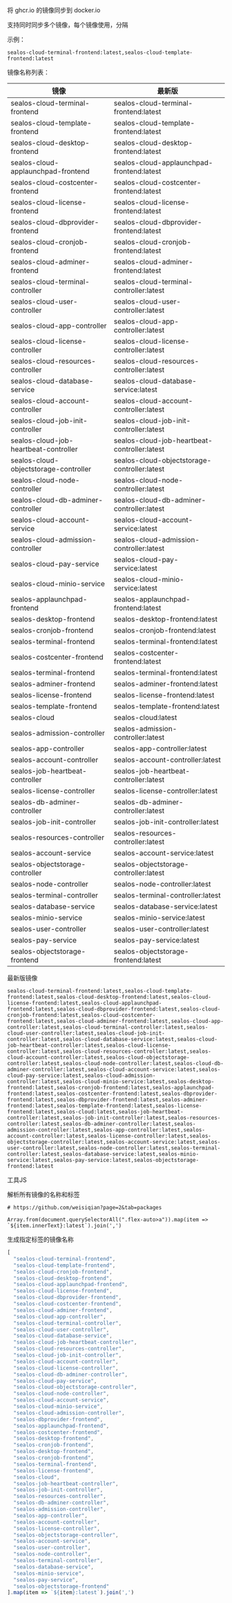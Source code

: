 将 ghcr.io 的镜像同步到 docker.io

支持同时同步多个镜像，每个镜像使用，分隔

示例：
```
sealos-cloud-terminal-frontend:latest,sealos-cloud-template-frontend:latest
```

镜像名称列表：

| 镜像 | 最新版 |
|---|---|
| sealos-cloud-terminal-frontend | sealos-cloud-terminal-frontend:latest | 
| sealos-cloud-template-frontend | sealos-cloud-template-frontend:latest | 
| sealos-cloud-desktop-frontend | sealos-cloud-desktop-frontend:latest | 
| sealos-cloud-applaunchpad-frontend | sealos-cloud-applaunchpad-frontend:latest | 
| sealos-cloud-costcenter-frontend | sealos-cloud-costcenter-frontend:latest | 
| sealos-cloud-license-frontend | sealos-cloud-license-frontend:latest | 
| sealos-cloud-dbprovider-frontend | sealos-cloud-dbprovider-frontend:latest | 
| sealos-cloud-cronjob-frontend | sealos-cloud-cronjob-frontend:latest | 
| sealos-cloud-adminer-frontend | sealos-cloud-adminer-frontend:latest | 
| sealos-cloud-terminal-controller | sealos-cloud-terminal-controller:latest | 
| sealos-cloud-user-controller | sealos-cloud-user-controller:latest | 
| sealos-cloud-app-controller | sealos-cloud-app-controller:latest | 
| sealos-cloud-license-controller | sealos-cloud-license-controller:latest | 
| sealos-cloud-resources-controller | sealos-cloud-resources-controller:latest | 
| sealos-cloud-database-service | sealos-cloud-database-service:latest | 
| sealos-cloud-account-controller | sealos-cloud-account-controller:latest | 
| sealos-cloud-job-init-controller | sealos-cloud-job-init-controller:latest | 
| sealos-cloud-job-heartbeat-controller | sealos-cloud-job-heartbeat-controller:latest | 
| sealos-cloud-objectstorage-controller | sealos-cloud-objectstorage-controller:latest | 
| sealos-cloud-node-controller | sealos-cloud-node-controller:latest | 
| sealos-cloud-db-adminer-controller | sealos-cloud-db-adminer-controller:latest | 
| sealos-cloud-account-service | sealos-cloud-account-service:latest | 
| sealos-cloud-admission-controller | sealos-cloud-admission-controller:latest | 
| sealos-cloud-pay-service | sealos-cloud-pay-service:latest | 
| sealos-cloud-minio-service | sealos-cloud-minio-service:latest | 
| sealos-applaunchpad-frontend | sealos-applaunchpad-frontend:latest | 
| sealos-desktop-frontend | sealos-desktop-frontend:latest | 
| sealos-cronjob-frontend | sealos-cronjob-frontend:latest | 
| sealos-terminal-frontend | sealos-terminal-frontend:latest | 
| sealos-costcenter-frontend | sealos-costcenter-frontend:latest |
| sealos-terminal-frontend | sealos-terminal-frontend:latest | 
| sealos-adminer-frontend | sealos-adminer-frontend:latest | 
| sealos-license-frontend | sealos-license-frontend:latest | 
| sealos-template-frontend | sealos-template-frontend:latest | 
| sealos-cloud | sealos-cloud:latest | 
| sealos-admission-controller | sealos-admission-controller:latest | 
| sealos-app-controller | sealos-app-controller:latest | 
| sealos-account-controller | sealos-account-controller:latest | 
| sealos-job-heartbeat-controller | sealos-job-heartbeat-controller:latest | 
| sealos-license-controller | sealos-license-controller:latest | 
| sealos-db-adminer-controller | sealos-db-adminer-controller:latest | 
| sealos-job-init-controller | sealos-job-init-controller:latest | 
| sealos-resources-controller | sealos-resources-controller:latest | 
| sealos-account-service | sealos-account-service:latest | 
| sealos-objectstorage-controller | sealos-objectstorage-controller:latest | 
| sealos-node-controller | sealos-node-controller:latest | 
| sealos-terminal-controller | sealos-terminal-controller:latest | 
| sealos-database-service | sealos-database-service:latest | 
| sealos-minio-service | sealos-minio-service:latest | 
| sealos-user-controller | sealos-user-controller:latest | 
| sealos-pay-service | sealos-pay-service:latest | 
| sealos-objectstorage-frontend | sealos-objectstorage-frontend:latest |

最新版镜像

```
sealos-cloud-terminal-frontend:latest,sealos-cloud-template-frontend:latest,sealos-cloud-desktop-frontend:latest,sealos-cloud-license-frontend:latest,sealos-cloud-applaunchpad-frontend:latest,sealos-cloud-dbprovider-frontend:latest,sealos-cloud-cronjob-frontend:latest,sealos-cloud-costcenter-frontend:latest,sealos-cloud-adminer-frontend:latest,sealos-cloud-app-controller:latest,sealos-cloud-terminal-controller:latest,sealos-cloud-user-controller:latest,sealos-cloud-job-init-controller:latest,sealos-cloud-database-service:latest,sealos-cloud-job-heartbeat-controller:latest,sealos-cloud-license-controller:latest,sealos-cloud-resources-controller:latest,sealos-cloud-account-controller:latest,sealos-cloud-objectstorage-controller:latest,sealos-cloud-node-controller:latest,sealos-cloud-db-adminer-controller:latest,sealos-cloud-account-service:latest,sealos-cloud-pay-service:latest,sealos-cloud-admission-controller:latest,sealos-cloud-minio-service:latest,sealos-desktop-frontend:latest,sealos-cronjob-frontend:latest,sealos-applaunchpad-frontend:latest,sealos-costcenter-frontend:latest,sealos-dbprovider-frontend:latest,sealos-dbprovider-frontend:latest,sealos-adminer-frontend:latest,sealos-template-frontend:latest,sealos-license-frontend:latest,sealos-cloud:latest,sealos-job-heartbeat-controller:latest,sealos-job-init-controller:latest,sealos-resources-controller:latest,sealos-db-adminer-controller:latest,sealos-admission-controller:latest,sealos-app-controller:latest,sealos-account-controller:latest,sealos-license-controller:latest,sealos-objectstorage-controller:latest,sealos-account-service:latest,sealos-user-controller:latest,sealos-node-controller:latest,sealos-terminal-controller:latest,sealos-database-service:latest,sealos-minio-service:latest,sealos-pay-service:latest,sealos-objectstorage-frontend:latest
```

工具JS

解析所有镜像的名称和标签

```
# https://github.com/weisiqian?page=2&tab=packages

Array.from(document.querySelectorAll(".flex-auto>a")).map(item => `${item.innerText}:latest`).join(',')
```

生成指定标签的镜像名称
```js
[
  "sealos-cloud-terminal-frontend",
  "sealos-cloud-template-frontend",
  "sealos-cloud-cronjob-frontend",
  "sealos-cloud-desktop-frontend",
  "sealos-cloud-applaunchpad-frontend",
  "sealos-cloud-license-frontend",
  "sealos-cloud-dbprovider-frontend",
  "sealos-cloud-costcenter-frontend",
  "sealos-cloud-adminer-frontend",
  "sealos-cloud-app-controller",
  "sealos-cloud-terminal-controller",
  "sealos-cloud-user-controller",
  "sealos-cloud-database-service",
  "sealos-cloud-job-heartbeat-controller",
  "sealos-cloud-resources-controller",
  "sealos-cloud-job-init-controller",
  "sealos-cloud-account-controller",
  "sealos-cloud-license-controller",
  "sealos-cloud-db-adminer-controller",
  "sealos-cloud-pay-service",
  "sealos-cloud-objectstorage-controller",
  "sealos-cloud-node-controller",
  "sealos-cloud-account-service",
  "sealos-cloud-minio-service",
  "sealos-cloud-admission-controller",
  "sealos-dbprovider-frontend",
  "sealos-applaunchpad-frontend",
  "sealos-costcenter-frontend",
  "sealos-desktop-frontend",
  "sealos-cronjob-frontend",
  "sealos-desktop-frontend",
  "sealos-cronjob-frontend",
  "sealos-terminal-frontend",
  "sealos-license-frontend",
  "sealos-cloud",
  "sealos-job-heartbeat-controller",
  "sealos-job-init-controller",
  "sealos-resources-controller",
  "sealos-db-adminer-controller",
  "sealos-admission-controller",
  "sealos-app-controller",
  "sealos-account-controller",
  "sealos-license-controller",
  "sealos-objectstorage-controller",
  "sealos-account-service",
  "sealos-user-controller",
  "sealos-node-controller",
  "sealos-terminal-controller",
  "sealos-database-service",
  "sealos-minio-service",
  "sealos-pay-service",
  "sealos-objectstorage-frontend"
].map(item => `${item}:latest`).join(',')
```